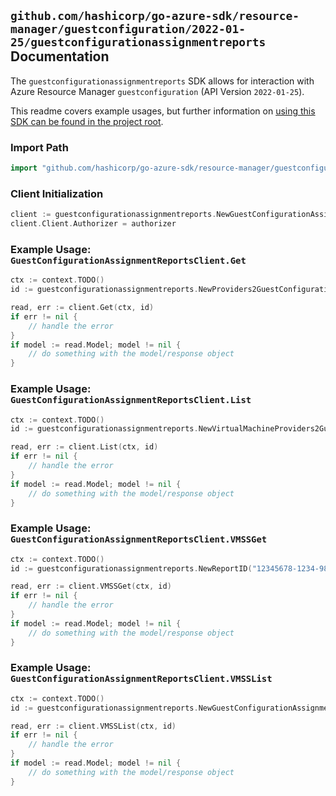
## `github.com/hashicorp/go-azure-sdk/resource-manager/guestconfiguration/2022-01-25/guestconfigurationassignmentreports` Documentation

The `guestconfigurationassignmentreports` SDK allows for interaction with Azure Resource Manager `guestconfiguration` (API Version `2022-01-25`).

This readme covers example usages, but further information on [using this SDK can be found in the project root](https://github.com/hashicorp/go-azure-sdk/tree/main/docs).

### Import Path

```go
import "github.com/hashicorp/go-azure-sdk/resource-manager/guestconfiguration/2022-01-25/guestconfigurationassignmentreports"
```


### Client Initialization

```go
client := guestconfigurationassignmentreports.NewGuestConfigurationAssignmentReportsClientWithBaseURI("https://management.azure.com")
client.Client.Authorizer = authorizer
```


### Example Usage: `GuestConfigurationAssignmentReportsClient.Get`

```go
ctx := context.TODO()
id := guestconfigurationassignmentreports.NewProviders2GuestConfigurationAssignmentReportID("12345678-1234-9876-4563-123456789012", "example-resource-group", "virtualMachineName", "guestConfigurationAssignmentName", "reportId")

read, err := client.Get(ctx, id)
if err != nil {
	// handle the error
}
if model := read.Model; model != nil {
	// do something with the model/response object
}
```


### Example Usage: `GuestConfigurationAssignmentReportsClient.List`

```go
ctx := context.TODO()
id := guestconfigurationassignmentreports.NewVirtualMachineProviders2GuestConfigurationAssignmentID("12345678-1234-9876-4563-123456789012", "example-resource-group", "virtualMachineName", "guestConfigurationAssignmentName")

read, err := client.List(ctx, id)
if err != nil {
	// handle the error
}
if model := read.Model; model != nil {
	// do something with the model/response object
}
```


### Example Usage: `GuestConfigurationAssignmentReportsClient.VMSSGet`

```go
ctx := context.TODO()
id := guestconfigurationassignmentreports.NewReportID("12345678-1234-9876-4563-123456789012", "example-resource-group", "virtualMachineScaleSetName", "guestConfigurationAssignmentName", "reportName")

read, err := client.VMSSGet(ctx, id)
if err != nil {
	// handle the error
}
if model := read.Model; model != nil {
	// do something with the model/response object
}
```


### Example Usage: `GuestConfigurationAssignmentReportsClient.VMSSList`

```go
ctx := context.TODO()
id := guestconfigurationassignmentreports.NewGuestConfigurationAssignmentID("12345678-1234-9876-4563-123456789012", "example-resource-group", "virtualMachineScaleSetName", "guestConfigurationAssignmentName")

read, err := client.VMSSList(ctx, id)
if err != nil {
	// handle the error
}
if model := read.Model; model != nil {
	// do something with the model/response object
}
```
